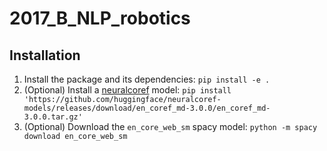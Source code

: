 # 2017_B_NLP_robotics

## Installation
1. Install the package and its dependencies: `pip install -e .`
2. (Optional) Install a [neuralcoref](https://github.com/huggingface/neuralcoref) model: `pip install 'https://github.com/huggingface/neuralcoref-models/releases/download/en_coref_md-3.0.0/en_coref_md-3.0.0.tar.gz'`
3. (Optional) Download the `en_core_web_sm` spacy model: `python -m spacy download en_core_web_sm`
